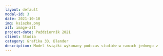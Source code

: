 ```yaml
---
layout: default
modal-id: 3
date: 2021-10-10
img: ksiazka.png
alt: image-alt
project-date: Październik 2021
client: Studia
category: Grafika 3D, Blender
description: Model książki wykonany podczas studiów w ramach jednego z przedmiotów. Został on wykonany w Blenderze.
---
```

